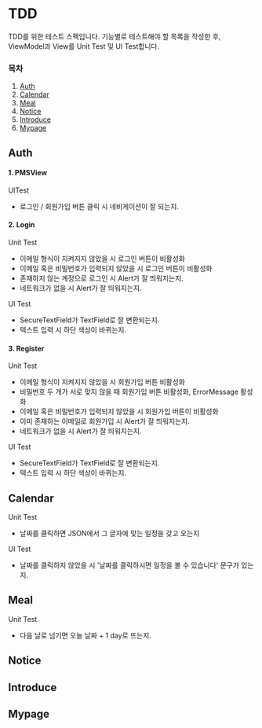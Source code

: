 # TDD

TDD를 위한 테스트 스펙입니다. 기능별로 테스트해야 할 목록을 작성한 후, ViewModel과 View를 Unit Test 및 UI Test합니다.



### 목차

1. [Auth](#Auth)
2. [Calendar](#Calendar)
3. [Meal](#Meal)
4. [Notice](#Notice)
5. [Introduce](#Introduce)
6. [Mypage](#Mypage)



## Auth

#### 1. PMSView

UITest 

- 로그인 / 회원가입 버튼 클릭 시 네비게이션이 잘 되는지.



#### 2. Login

Unit Test

- 이메일 형식이 지켜지지 않았을 시 로그인 버튼이 비활성화
- 이메일 혹은 비밀번호가 입력되지 않았을 시 로그인 버튼이 비활성화
- 존재하지 않는 계정으로 로그인 시 Alert가 잘 띄워지는지.
- 네트워크가 없을 시 Alert가 잘 띄워지는지.

UI Test

- SecureTextField가 TextField로 잘 변환되는지.
- 텍스트 입력 시 하단 색상이 바뀌는지.



#### 3. Register

Unit Test

- 이메일 형식이 지켜지지 않았을 시 회원가입 버튼 비활성화
- 비밀번호 두 개가 서로 맞지 않을 때 회원가입 버튼 비활성화, ErrorMessage 활성화
- 이메일 혹은 비밀번호가 입력되지 않았을 시 회원가입 버튼이 비활성화
- 이미 존재하는 이메일로 회원가입 시 Alert가 잘 띄워지는지.
- 네트워크가 없을 시 Alert가 잘 띄워지는지.

UI Test

- SecureTextField가 TextField로 잘 변환되는지.
- 텍스트 입력 시 하단 색상이 바뀌는지.



## Calendar

Unit Test

- 날짜를 클릭하면 JSON에서 그 글자에 맞는 일정을 갖고 오는지

UI Test

- 날짜를 클릭하지 않았을 시 '날짜를 클릭하시면 일정을 볼 수 있습니다' 문구가 있는지.



## Meal

Unit Test

- 다음 날로 넘기면 오늘 날짜 + 1 day로 뜨는지.



## Notice



## Introduce



## Mypage